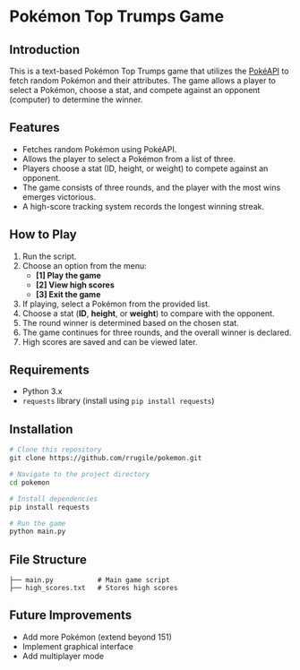 # Pokémon Top Trumps Game

## Introduction

This is a text-based Pokémon Top Trumps game that utilizes the [PokéAPI](https://pokeapi.co/) to fetch random Pokémon and their attributes. The game allows a player to select a Pokémon, choose a stat, and compete against an opponent (computer) to determine the winner.

## Features

- Fetches random Pokémon using PokéAPI.
- Allows the player to select a Pokémon from a list of three.
- Players choose a stat (ID, height, or weight) to compete against an opponent.
- The game consists of three rounds, and the player with the most wins emerges victorious.
- A high-score tracking system records the longest winning streak.

## How to Play

1. Run the script.
2. Choose an option from the menu:
   - **[1] Play the game**
   - **[2] View high scores**
   - **[3] Exit the game**
3. If playing, select a Pokémon from the provided list.
4. Choose a stat (**ID**, **height**, or **weight**) to compare with the opponent.
5. The round winner is determined based on the chosen stat.
6. The game continues for three rounds, and the overall winner is declared.
7. High scores are saved and can be viewed later.

## Requirements

- Python 3.x
- `requests` library (install using `pip install requests`)

## Installation

```sh
# Clone this repository
git clone https://github.com/rrugile/pokemon.git

# Navigate to the project directory
cd pokemon

# Install dependencies
pip install requests

# Run the game
python main.py
```

## File Structure

```
├── main.py           # Main game script
├── high_scores.txt   # Stores high scores
```

## Future Improvements

- Add more Pokémon (extend beyond 151)
- Implement graphical interface
- Add multiplayer mode


